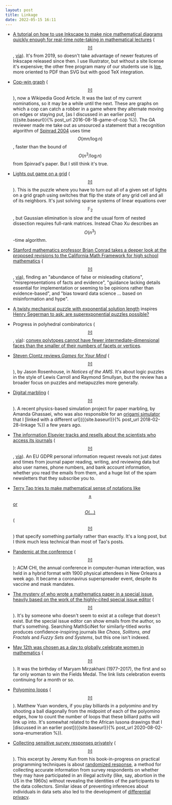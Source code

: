 ```yaml
---
layout: post
title: Linkage
date: 2022-05-15 16:11
---
```

* [A tutorial on how to use Inkscape to make nice mathematical diagrams quickly enough for real-time note-taking in mathematical lectures](https://castel.dev/post/lecture-notes-2/) <span style="white-space:nowrap">([$$\mathbb{M}$$](https://mathstodon.xyz/@11011110/108228874974700230),</span> [via](https://news.ycombinator.com/item?id=31227940)). It's from 2019, so doesn't take advantage of newer features of Inkscape released since then. I use Illustrator, but without a site license it's expensive; the other free program many of our students use is [Ipe](https://ipe.otfried.org/), more oriented to PDF than SVG but with good TeX integration.

* [Cop-win graph](https://en.wikipedia.org/wiki/Cop-win_graph) <span style="white-space:nowrap">([$$\mathbb{M}$$](https://mathstodon.xyz/@11011110/108235112878367692)),</span> now a Wikipedia Good Article. It was the last of my current nominations, so it may be a while until the next. These are graphs on which a cop can catch a robber in a game where they alternate moving on edges or staying put, [as I discussed in an earlier post]({{site.baseurl}}{% post_url 2016-08-18-game-of-cop %}). The GA reviewer made me take out as unsourced a statement that a recognition algorithm of [Spinrad 2004](https://doi.org/10.1016%2FS0166-218X%2803%2900295-6) uses time $$O(mn/\log n)$$, faster than the bound of $$O(n^3/\log n)$$ from Spinrad's paper. But I still think it's true.

* [Lights out game on a grid](https://chaoxuprime.com/posts/2019-01-12-lights-out-game.html) <span style="white-space:nowrap">([$$\mathbb{M}$$](https://mathstodon.xyz/@chao/108228363268882685)).</span> This is the puzzle where you have to turn out all of a given set of lights on a grid graph using switches that flip the state of any grid cell and all of its neighbors. It's just solving sparse systems of linear equations over $$\mathbb{F}_2$$, but Gaussian elimination is slow and the usual form of nested dissection requires full-rank matrices. Instead Chao Xu describes an $$O(n^3)$$-time algorithm.

* [Stanford mathematics professor Brian Conrad takes a deeper look at the proposed revisions to the California Math Framework for high school mathematics](https://sites.google.com/view/publiccommentsonthecmf/) <span style="white-space:nowrap">([$$\mathbb{M}$$](https://mathstodon.xyz/@11011110/108247956356449281),</span> [via](https://windowsontheory.org/2022/05/02/brian-conrad-takes-down-the-cmf/)), finding an "abundance of false or misleading citations", "misrepresentations of facts and evidence", "guidance lacking  details essential for implementation or seeming to be opinions rather than evidence-based", and "bias toward data science ... based on misinformation and hype".

* [A twisty mechanical puzzle with exponential solution length](https://twistypuzzles.com/forum/viewtopic.php?t=37692) inspires [Henry Segerman to ask: are superexponential puzzles possible?](https://mathstodon.xyz/@henryseg/108194775453014602)

* Progress in polyhedral combinatorics <span style="white-space:nowrap">([$$\mathbb{M}$$](https://mathstodon.xyz/@11011110/108259553485852087),</span> [via](https://gilkalai.wordpress.com/2022/04/29/joshua-hinman-proved-baranys-conjecture-on-face-numbers-of-polytopes-and-lei-xue-proved-a-lower-bound-conjecture-by-grunbaum/)): [convex polytopes cannot have fewer intermediate-dimensional faces than the smaller of their numbers of facets or vertices](https://arxiv.org/abs/2204.02568).

* [Steven Clontz reviews _Games for Your Mind_](https://www.ams.org/journals/notices/202205/noti2468/noti2468.html) <span style="white-space:nowrap">([$$\mathbb{M}$$](https://mathstodon.xyz/@StevenXClontz/108261574819754988)),</span> by Jason Rosenhouse, in _Notices of the AMS_. It's about logic puzzles in the style of Lewis Carroll and Raymond Smullyan, but the review has a broader focus on puzzles and metapuzzles more generally.

* [Digital marbling](https://amandaghassaei.com/projects/digital_marbling/) <span style="white-space:nowrap">([$$\mathbb{M}$$](https://mathstodon.xyz/@11011110/108270841049246147)).</span>  A recent physics-based simulation project for paper marbling, by Amanda Ghassaei, who was also responsible for an [origami simulator](https://origamisimulator.org/) that I [linked with a different url]({{site.baseurl}}{% post_url 2018-02-28-linkage %}) a few years ago.

* [The information Elsevier tracks and resells about the scientists who access its journals](https://eiko-fried.com/welcome-to-hotel-elsevier-you-can-check-out-any-time-you-like-not/) <span style="white-space:nowrap">([$$\mathbb{M}$$](https://mathstodon.xyz/@11011110/108278540265067636),</span> [via](https://news.ycombinator.com/item?id=31326672)). An EU GDPR personal information request reveals not just dates and times from journal paper reading, writing, and reviewing data but also user names, phone numbers, and bank account information, whether you read the emails from them, and a huge list of the spam newsletters that they subscribe you to.

* [Terry Tao tries to make mathematical sense of notations like $$\pm$$ or $$O(\dots)$$](https://terrytao.wordpress.com/2022/05/10/partially-specified-mathematical-objects-ambient-parameters-and-asymptotic-notation/) <span style="white-space:nowrap">([$$\mathbb{M}$$](https://mathstodon.xyz/@11011110/108280853102871738))</span>  that specify something partially rather than exactly. It's a long post, but I think much less technical than most of Tao's posts.

* [Pandemic at the conference](https://www.insidehighered.com/news/2022/05/11/how-scholarly-meeting-became-superspreader-event) <span style="white-space:nowrap">([$$\mathbb{M}$$](https://mathstodon.xyz/@11011110/108284204495257458)):</span> ACM CHI, the annual conference in computer–human interaction, was held in a hybrid format with 1900 physical attendees in New Orleans a week ago. It became a coronavirus superspreader event, despite its vaccine and mask mandates.

* [The mystery of who wrote a mathematics paper in a special issue, heavily based on the work of the highly-cited special issue editor](https://retractionwatch.com/2022/05/12/a-college-that-doesnt-exist-an-email-address-that-goes-dark-who-wrote-this-paper/) <span style="white-space:nowrap">([$$\mathbb{M}$$](https://mathstodon.xyz/@11011110/108289912652816183)).</span> It's by someone who doesn't seem to exist at a college that doesn't exist. But the special issue editor can show emails from the author, so that's something. Searching MathSciNet for similarly-titled works produces confidence-inspiring journals like _Chaos, Solitons, and Fractals_ and _Fuzzy Sets and Systems_, but this one isn't indexed.

* [May 12th was chosen as a day to globally celebrate women in mathematics](https://may12.womeninmaths.org/) <span style="white-space:nowrap">([$$\mathbb{M}$$](https://mathstodon.xyz/@JordiGH/108289993565001699)).</span>  It was the birthday of Maryam Mirzakhani (1977–2017), the first and so far only woman to win the Fields Medal. The link lists celebration events continuing for a month or so.

* [Polyomino loops](https://medium.com/swlh/polyomino-loops-fc8f6fc92c2f) <span style="white-space:nowrap">([$$\mathbb{M}$$](https://mathstodon.xyz/@11011110/108304649157797618)).</span> Matthew Yuan wonders, if you play billiards in a polyomino and try shooting a ball diagonally from the midpoint of each of the polyomino edges, how to count the number of loops that these billiard paths will link up into. It's somewhat related to the African lusona drawings that I [discussed in an earlier post]({{site.baseurl}}{% post_url 2020-08-02-sona-enumeration %}).

* [Collecting sensitive survey responses privately](https://jeremykun.com/2022/05/14/practical-math-preview-collect-sensitive-survey-responses-privately/) <span style="white-space:nowrap">([$$\mathbb{M}$$](https://mathstodon.xyz/@j2kun/108301309174075160)).</span> This excerpt by Jeremy Kun from his book-in-progress on practical programming techniques is about [randomized response](https://en.wikipedia.org/wiki/Randomized_response), a method for collecting accurate information from survey respondents on whether they may have participated in an illegal activity (like, say, abortion in the US in the 1960s) without revealing the identities of the participants to the data collectors. Similar ideas of preventing inferences about individuals in data sets also led to the development of [differential privacy](https://en.wikipedia.org/wiki/Differential_privacy).